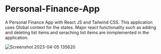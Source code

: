 # Personal-Finance-App

A Personal Finance App with React JS and Tailwind CSS. 
This application uses Global context for the states.
Major react functionality such as adding and deleting list items and seraching list items are immplemented in the application.


![Screenshot 2023-04-05 135620](https://user-images.githubusercontent.com/119684255/230028850-b06b4ca1-5c6f-4563-8f1c-7d8716b687c6.png)
